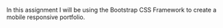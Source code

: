 In this assignment I will be using the Bootstrap CSS Framework to create a mobile responsive portfolio. 

